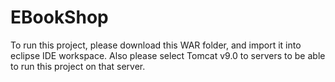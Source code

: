 # EBookShop
To run this project, please download this WAR folder, and import it into eclipse IDE workspace. Also please select Tomcat v9.0 to servers to be able to run this project on that server.
